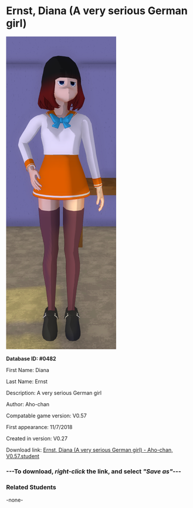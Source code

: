 # Ernst, Diana (A very serious German girl)

<img src="../../Files/Images/Ernst, Diana (A very serious German girl).png" title="Ernst, Diana (A very serious German girl) - Aho-chan, V0.57">

**Database ID: #0482**

First Name: Diana

Last Name: Ernst

Description: A very serious German girl

Author: Aho-chan

Compatable game version: V0.57

First appearance: 11/7/2018

Created in version: V0.27

Download link: <a href="https://raw.githubusercontent.com/Arbiter1223/Daigaku-Gurashi-Custom-Students/master/Files/Student%20Files/Ernst%2C%20Diana%20(A%20very%20serious%20German%20girl)%20-%20Aho-chan%2C%20V0.57.student">Ernst, Diana (A very serious German girl) - Aho-chan, V0.57.student</a>

### ---**To download, _right-click_ the link, and select _"Save as"_**---

### Related Students

-none-
